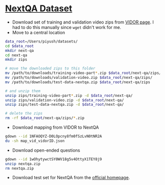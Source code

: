 # [NextQA Dataset]()

* Download set of training and validation video zips from [VIDOR page](https://xdshang.github.io/docs/vidor.html). I had to do this manually since `wget` didn't work for me.
* Move to a central location
```sh
data_root=/Users/piyush/datasets/
cd $data_root
mkdir next-qa
cd next-qa
mkdir zips

# move the downloaded zips to this folder
mv /path/to/downloads/training-video-part*.zip $data_root/next-qa/zips/
mv /path/to/downloads/validation-video.zip $data_root/next-qa/zips/
mv /path/to/downloads/test-data-nextqa.zip $data_root/next-qa/zips 

# and unzip them
unzip zips/training-video-part*.zip -d $data_root/next-qa/
unzip zips/validation-video.zip -d $data_root/next-qa/
unzip zips/test-data-nextqa.zip -d $data_root/next-qa/

# delete the zips
rm -rf $data_root/next-qa/zips/*.zip
```
* Download mapping from VIDOR to NextQA 
```sh
gdown --id 1NFAOQYZ-D0LOpcny8fm0fSzLvN0tNR2A
du -sh map_vid_vidorID.json
```
* Download open-ended questions
```sh
gdown --id 1wOhytywctSY0WV18g5v4OttyX1TEY8j9
unzip nextqa.zip
rm nextqa.zip
```
* Download test set for NextQA from the [official homepage](https://doc-doc.github.io/docs/nextqa.html).

